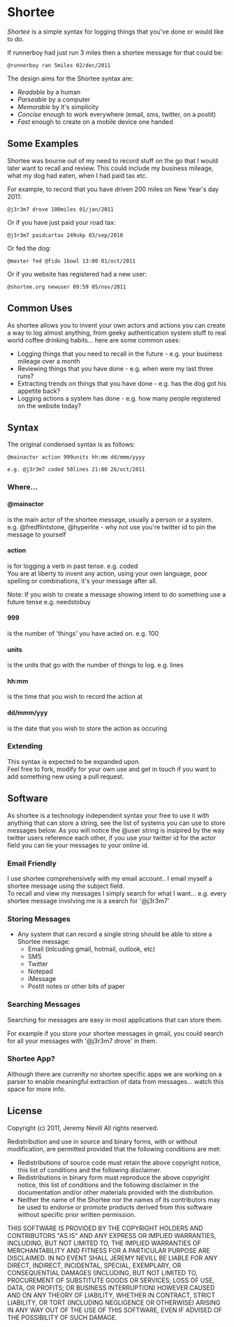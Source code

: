 # Shortee

*Shortee* is a simple syntax for logging things that you've done or would like to do.

If runnerboy had just run 3 miles then a shortee message for that could be:

    @runnerboy ran 5miles 02/dec/2011

The design aims for the Shortee syntax are: 

* *Readable* by a human
* *Parseable* by a computer
* *Memorable* by it's simplicity 
* *Concise* enough to work everywhere (email, sms, twitter, on a postit)
* *Fast* enough to create on a mobile device one handed

## Some Examples

Shortee was bourne out of my need to record stuff on the go that I would later want to recall and review.
This could include my business mileage, what my dog had eaten, when I had paid tax etc.

For example, to record that you have driven 200 miles on New Year's day 2011:

    @j3r3m7 drove 100miles 01/jan/2011

Or if you have just paid your road tax:

    @j3r3m7 paidcartax 249ukp 03/sep/2010

Or fed the dog:

    @master fed @fido 1bowl 13:00 01/oct/2011

Or if you website has registered had a new user:

    @shortee.org newuser 09:59 05/nov/2011

## Common Uses

As shortee allows you to invent your own actors and actions you can create a way to log almost anything, 
from geeky authentication system stuff to real world coffee drinking habits... here are some common uses:

* Logging things that you need to recall in the future - e.g. your business mileage over a month
* Reviewing things that you have done - e.g. when were my last three runs?
* Extracting trends on things that you have done - e.g. has the dog got his appetite back?
* Logging actions a system has done - e.g. how many people registered on the website today?
                                     
## Syntax

The original condensed syntax is as follows:

    @mainactor action 999units hh:mm dd/mmm/yyyy

    e.g. @j3r3m7 coded 50lines 21:00 26/oct/2011
    
### Where...

#### @mainactor
is the main actor of the shortee message, usually a person or a system.  
e.g. @fredflintstone, @hyperlite - why not use you're twitter id to pin the message to yourself

#### action
is for logging a verb in past tense. e.g. coded   
You are at liberty to invent any action, using your own language, poor spelling or combinations, it's your message after all.

Note: If you wish to create a message showing intent to do something use a future tense e.g. needstobuy

#### 999
is the number of 'things' you have acted on. e.g. 100

#### units
is the units that go with the number of things to log.  e.g. lines

#### hh:mm
is the time that you wish to record the action at

#### dd/mmm/yyy
is the date that you wish to store the action as occuring

### Extending

This syntax is expected to be expanded upon.  
Feel free to fork, modify for your own use and get in touch if you want to add something new using a pull request.

## Software

As shortee is a technology independent syntax your free to use it with anything that can store a string, see the list of systems
you can use to store messages below.  As you will notice the @user string is insipired by the way twitter users reference each
other, if you use your twitter id for the actor field you can tie your messages to your online id.

### Email Friendly

I use shortee comprehensively with my email account..  I email myself a shortee message using the subject field.  
To recall and view my messages I simply search for what I want... e.g. every shortee message involving me is a search for '@j3r3m7'

### Storing Messages

* Any system that can record a single string should be able to store a Shortee message:
  * Email (inlcuding gmail, hotmail, outlook, etc)
  * SMS
  * Twitter
  * Notepad
  * iMessage
  * Postit notes or other bits of paper

### Searching Messages

Searching for messages are easy in most applications that can store them.

For example if you store your shortee messages in gmail, you could search for all your messages with '@j3r3m7 drove' in them.

### Shortee App?

Although there are currenlty no shortee specific apps we are working on a parser to enable 
meaningful extraction of data from messages... watch this space for more info.

## License

Copyright (c) 2011, Jeremy Nevill
All rights reserved.

Redistribution and use in source and binary forms, with or without
modification, are permitted provided that the following conditions are met:

  * Redistributions of source code must retain the above copyright notice, this list of conditions and the following disclaimer.
  * Redistributions in binary form must reproduce the above copyright notice, this list of conditions and the following disclaimer in the documentation and/or other materials provided with the distribution.
  * Neither the name of the Shortee nor the names of its contributors may be used to endorse or promote products derived from this software without specific prior written permission.

THIS SOFTWARE IS PROVIDED BY THE COPYRIGHT HOLDERS AND CONTRIBUTORS "AS IS" AND
ANY EXPRESS OR IMPLIED WARRANTIES, INCLUDING, BUT NOT LIMITED TO, THE IMPLIED
WARRANTIES OF MERCHANTABILITY AND FITNESS FOR A PARTICULAR PURPOSE ARE
DISCLAIMED. IN NO EVENT SHALL JEREMY NEVILL BE LIABLE FOR ANY
DIRECT, INDIRECT, INCIDENTAL, SPECIAL, EXEMPLARY, OR CONSEQUENTIAL DAMAGES
(INCLUDING, BUT NOT LIMITED TO, PROCUREMENT OF SUBSTITUTE GOODS OR SERVICES;
LOSS OF USE, DATA, OR PROFITS; OR BUSINESS INTERRUPTION) HOWEVER CAUSED AND
ON ANY THEORY OF LIABILITY, WHETHER IN CONTRACT, STRICT LIABILITY, OR TORT
(INCLUDING NEGLIGENCE OR OTHERWISE) ARISING IN ANY WAY OUT OF THE USE OF THIS
SOFTWARE, EVEN IF ADVISED OF THE POSSIBILITY OF SUCH DAMAGE.





